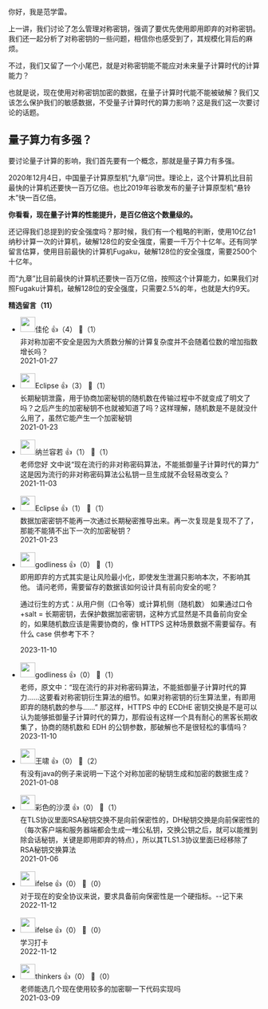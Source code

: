 你好，我是范学雷。

上一讲，我们讨论了怎么管理对称密钥，强调了要优先使用即用即弃的对称密钥。我们还一起分析了对称密钥的一些问题，相信你也感受到了，其规模化背后的麻烦。

不过，我们又留了一个小尾巴，就是对称密钥能不能应对未来量子计算时代的计算能力？

也就是说，现在使用对称密钥加密的数据，在量子计算时代能不能被破解？我们又该怎么保护我们的敏感数据，不受量子计算时代的算力影响？这是我们这一次要讨论的话题。

## 量子算力有多强？

要讨论量子计算的影响，我们首先要有一个概念，那就是量子算力有多强。

2020年12月4日，中国量子计算原型机“九章”问世。理论上，这个计算机比目前最快的计算机还要快一百万亿倍。也比2019年谷歌发布的量子计算原型机“悬铃木”快一百亿倍。

**你看看，现在量子计算的性能提升，是百亿倍这个数量级的。**

还记得我们总提到的安全强度吗？那时候，我们有一个粗略的判断，使用10亿台1纳秒计算一次的计算机，破解128位的安全强度，需要一千万个十亿年。还有同学留言估算，使用目前最快的计算机Fugaku，破解128位的安全强度，需要2500个十亿年。

而“九章”比目前最快的计算机还要快一百万亿倍，按照这个计算能力，如果我们对照Fugaku计算机，破解128位的安全强度，只需要2.5%的年，也就是大约9天。
<div><strong>精选留言（11）</strong></div><ul>
<li><img src="https://static001.geekbang.org/account/avatar/00/10/3e/3c/fc3ad983.jpg" width="30px"><span>佳伦</span> 👍（4） 💬（1）<div>非对称加密不安全是因为大质数分解的计算复杂度并不会随着位数的增加指数增长吗？</div>2021-01-27</li><br/><li><img src="https://static001.geekbang.org/account/avatar/00/18/42/e5/61cfe267.jpg" width="30px"><span>Eclipse</span> 👍（3） 💬（1）<div>长期秘钥泄露，用于协商加密秘钥的随机数在传输过程中不就变成了明文了吗？之后产生的加密秘钥不也就被知道了吗？这样理解，随机数是不是就没什么用了，虽然它能产生一个加密秘钥</div>2021-01-23</li><br/><li><img src="https://static001.geekbang.org/account/avatar/00/18/80/f4/564209ea.jpg" width="30px"><span>纳兰容若</span> 👍（1） 💬（1）<div>老师您好
文中说“现在流行的非对称密码算法，不能抵御量子计算时代的算力”
这是因为流行的非对称密码算法公私钥一旦生成就不会轻易改变么？</div>2021-11-03</li><br/><li><img src="https://static001.geekbang.org/account/avatar/00/18/42/e5/61cfe267.jpg" width="30px"><span>Eclipse</span> 👍（1） 💬（1）<div>数据加密密钥不能再一次通过长期秘密推导出来。再一次复现是复现不了了，那能不能猜不出下一次的加密秘钥？</div>2021-01-23</li><br/><li><img src="https://thirdwx.qlogo.cn/mmopen/vi_32/Q0j4TwGTfTIuUYcwKWUuib5mpdIbTwQzTGNWBmk0ktZSwm2vteUXf4TxWF2aVCv7Hvshcq0OaG7JRLj6rJyPLicA/132" width="30px"><span>godliness</span> 👍（0） 💬（1）<div>即用即弃的方式其实是让风险最小化，即使发生泄漏只影响本次，不影响其他。
请问老师，需要留存的数据该如何设计具有前向安全的呢？

通过衍生的方式：从用户侧（口令等）或计算机侧（随机数）
如果通过口令+salt = 长期密钥，去保护数据加密密钥，这种方式显然是不具备前向安全的，如果随机数应该是需要协商的，像 HTTPS 这种场景数据不需要留存。有什么 case 供参考下不？</div>2023-11-10</li><br/><li><img src="https://thirdwx.qlogo.cn/mmopen/vi_32/Q0j4TwGTfTIuUYcwKWUuib5mpdIbTwQzTGNWBmk0ktZSwm2vteUXf4TxWF2aVCv7Hvshcq0OaG7JRLj6rJyPLicA/132" width="30px"><span>godliness</span> 👍（0） 💬（1）<div>老师，原文中：“现在流行的非对称密码算法，不能抵御量子计算时代的算力......这要看对称密钥衍生算法的细节。如果对称密钥的衍生算法里，有即用即弃的随机数的参与......”
那这样，HTTPS 中的 ECDHE 密钥交换是不是可以认为能够抵御量子计算时代的算力，那假设有这样一个具有耐心的黑客长期收集了，协商的随机数和 EDH 的公钥参数，那破解也不是很轻松的事情吗？</div>2023-11-10</li><br/><li><img src="https://static001.geekbang.org/account/avatar/00/14/78/5c/347b3c66.jpg" width="30px"><span>王啸</span> 👍（0） 💬（2）<div>有没有java的例子来说明一下这个对称加密的秘钥生成和加密的数据生成？</div>2021-01-08</li><br/><li><img src="https://static001.geekbang.org/account/avatar/00/11/08/17/e63e50f3.jpg" width="30px"><span>彩色的沙漠</span> 👍（0） 💬（1）<div>在TLS协议里面RSA秘钥交换不是向前保密性的，DH秘钥交换是向前保密性的（每次客户端和服务器端都会生成一堆公私钥，交换公钥之后，就可以能推到除会话秘钥，关键是即用即弃的特点），所以其TLS1.3协议里面已经移除了RSA秘钥交换算法</div>2021-01-06</li><br/><li><img src="https://static001.geekbang.org/account/avatar/00/26/eb/d7/90391376.jpg" width="30px"><span>ifelse</span> 👍（0） 💬（0）<div>对于现在的安全协议来说，要求具备前向保密性是一个硬指标。--记下来</div>2022-11-12</li><br/><li><img src="https://static001.geekbang.org/account/avatar/00/26/eb/d7/90391376.jpg" width="30px"><span>ifelse</span> 👍（0） 💬（0）<div>学习打卡</div>2022-11-12</li><br/><li><img src="https://static001.geekbang.org/account/avatar/00/0f/be/20/8f4e0810.jpg" width="30px"><span>thinkers</span> 👍（0） 💬（0）<div>老师能选几个现在使用较多的加密聊一下代码实现吗</div>2021-03-09</li><br/>
</ul>